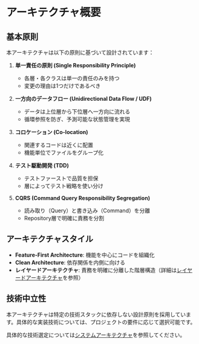 # アーキテクチャ概要

## 基本原則

本アーキテクチャは以下の原則に基づいて設計されています：

1. **単一責任の原則 (Single Responsibility Principle)**
   - 各層・各クラスは単一の責任のみを持つ
   - 変更の理由は1つだけであるべき

2. **一方向のデータフロー (Unidirectional Data Flow / UDF)**
   - データは上位層から下位層へ一方向に流れる
   - 循環参照を防ぎ、予測可能な状態管理を実現

3. **コロケーション (Co-location)**
   - 関連するコードは近くに配置
   - 機能単位でファイルをグループ化

4. **テスト駆動開発 (TDD)**
   - テストファーストで品質を担保
   - 層によってテスト戦略を使い分け

5. **CQRS (Command Query Responsibility Segregation)**
   - 読み取り（Query）と書き込み（Command）を分離
   - Repository層で明確に責務を分割

## アーキテクチャスタイル

- **Feature-First Architecture**: 機能を中心にコードを組織化
- **Clean Architecture**: 依存関係を内側に向ける
- **レイヤードアーキテクチャ**: 責務を明確に分離した階層構造（詳細は[レイヤードアーキテクチャ](./02_layered-architecture.md)を参照）

## 技術中立性

本アーキテクチャは特定の技術スタックに依存しない設計原則を採用しています。具体的な実装技術については、プロジェクトの要件に応じて選択可能です。

具体的な技術選定については[システムアーキテクチャ](../../01_domain/06_system-architecture.md)を参照してください。
